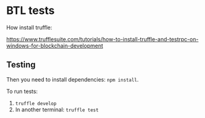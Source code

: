 # BTL tests

How install truffle:

https://www.trufflesuite.com/tutorials/how-to-install-truffle-and-testrpc-on-windows-for-blockchain-development

## Testing

Then you need to install dependencies: `npm install`.

To run tests:

1. `truffle develop`
2. In another terminal: `truffle test`